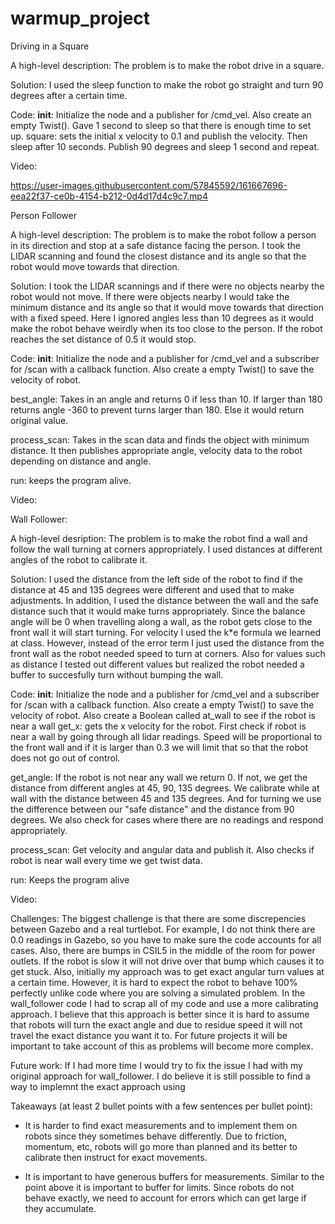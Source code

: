 # warmup_project
Driving in a Square

A high-level description: The problem is to make the robot drive in a square.

Solution: I used the sleep function to make the robot go straight and turn 90 degrees after a certain time.

Code:
__init__: Initialize the node and a publisher for /cmd_vel. Also create an empty Twist(). 
Gave 1 second to sleep so that there is enough time to set up.
square: sets the initial x velocity to 0.1 and publish the velocity. Then sleep after 10 seconds.
Publish 90 degrees and sleep 1 second and repeat.

Video:



https://user-images.githubusercontent.com/57845592/161667696-eea22f37-ce0b-4154-b212-0d4d17d4c9c7.mp4



Person Follower

A high-level description: The problem is to make the robot follow a person in its direction and stop at a safe distance facing the person. I took the LIDAR scanning and found the closest distance and its angle so that the robot would move towards that direction.

Solution: I took the LIDAR scannings and if there were no objects nearby the robot would not move. If there were objects nearby I would take the minimum distance and its angle so that it would move towards that direction with a fixed speed. Here I ignored angles less than 10 degrees as it would make the robot behave weirdly when its too close to the person. If the robot reaches the set distance of 0.5 it would stop.

Code:
__init__: Initialize the node and a publisher for /cmd_vel and a subscriber for /scan with a callback function. Also create a empty Twist() to save the velocity of robot.

best_angle: Takes in an angle and returns 0 if less than 10. If larger than 180 returns angle -360 to prevent turns larger than 180. Else it would return original value.

process_scan: Takes in the scan data and finds the object with minimum distance. It then publishes appropriate angle, velocity data to the robot depending on distance and angle.

run: keeps the program alive.

Video:


Wall Follower:

A high-level desription: The problem is to make the robot find a wall and follow the wall turning at corners appropriately. I used distances at different angles of the robot to calibrate it.

Solution: I used the distance from the left side of the robot to find if the distance at 45 and 135 degrees were different and used that to make adjustments. In addition, I used the distance between the wall and the safe distance such that it would make turns appropriately. Since the balance angle will be 0 when travelling along a wall, as the robot gets close to the front wall it will start turning. For velocity I used the k*e formula we learned at class. However, instead of the error term I just used the distance from the front wall as the robot needed speed to turn at corners. Also for values such as distance I tested out different values but realized the robot needed a buffer to succesfully turn without bumping the wall.


Code:
__init__: Initialize the node and a publisher for /cmd_vel and a subscriber for /scan with a callback function. Also create a empty Twist() to save the velocity of robot. Also create a Boolean called at_wall to see if the robot is near a wall
get_x: gets the x velocity for the robot. First check if robot is near a wall by going through all lidar readings. Speed will be proportional to the front wall and if it is larger than 0.3 we will limit that so that the robot does not go out of control.

get_angle: If the robot is not near any wall we return 0. If not, we get the distance from different angles at 45, 90, 135 degrees. We calibrate while at wall with the distance between 45 and 135 degrees. And for turning we use the difference between our "safe distance" and the distance from 90 degrees.
We also check for cases where there are no readings and respond appropriately.

process_scan: Get velocity and angular data and publish it. Also checks if robot is near wall every time we get twist data.

run: Keeps the program alive

Video:




Challenges: The biggest challenge is that there are some discrepencies between Gazebo and a real turtlebot. For example, I do not think there are 0.0 readings in Gazebo, so you have to make sure the code accounts for all cases. Also, there are bumps in CSIL5 in the middle of the room for power outlets. If the robot is slow it will not drive over that bump which causes it to get stuck. Also, initially my approach was to get exact angular turn values at a certain time. However, it is hard to expect the robot to behave 100% perfectly unlike code where you are solving a simulated problem. In the wall_follower code I had to scrap all of my code and use a more calibrating approach. I believe that this approach is better since it is hard to assume that robots will turn the exact angle and due to residue speed it will not travel the exact distance you want it to. For future projects it will be important to take account of this as problems will become more complex.


Future work: If I had more time I would try to fix the issue I had with my original approach for wall_follower. I do believe it is still possible to find a way to implemnt the exact approach using 

Takeaways (at least 2 bullet points with a few sentences per bullet point): 
- It is harder to find exact measurements and to implement them on robots since they sometimes behave differently.
Due to friction, momentum, etc, robots will go more than planned and its better to calibrate then instruct for exact movements.

- It is important to have generous buffers for measurements.
Similar to the point above it is important to buffer for limits. Since robots do not behave exactly, we need to account for errors which can get large if they accumulate.